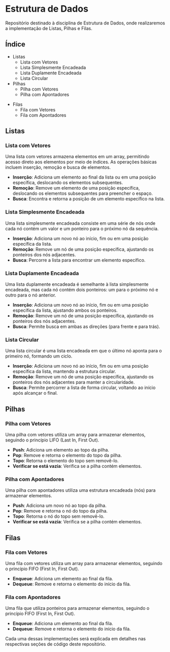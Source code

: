 # Estrutura de Dados

Repositório destinado à disciplina de Estrutura de Dados, onde realizaremos a implementação de Listas, Pilhas e Filas.

## Índice

- Listas
  - Lista com Vetores
  - Lista Simplesmente Encadeada
  - Lista Duplamente Encadeada
  - Lista Circular
- Pilhas
  - Pilha com Vetores
  - Pilha com Apontadores
+ Filas
  - Fila com Vetores
  - Fila com Apontadores

## Listas
### Lista com Vetores

Uma lista com vetores armazena elementos em um array, permitindo acesso direto aos elementos por meio de índices. As operações básicas incluem inserção, remoção e busca de elementos.

- **Inserção**: Adiciona um elemento ao final da lista ou em uma posição específica, deslocando os elementos subsequentes.
- **Remoção**: Remove um elemento de uma posição específica, deslocando os elementos subsequentes para preencher o espaço.
- **Busca**: Encontra e retorna a posição de um elemento específico na lista.

### Lista Simplesmente Encadeada

Uma lista simplesmente encadeada consiste em uma série de nós onde cada nó contém um valor e um ponteiro para o próximo nó da sequência.

- **Inserção**: Adiciona um novo nó ao início, fim ou em uma posição específica da lista.
- **Remoção**: Remove um nó de uma posição específica, ajustando os ponteiros dos nós adjacentes.
- **Busca**: Percorre a lista para encontrar um elemento específico.

### Lista Duplamente Encadeada

Uma lista duplamente encadeada é semelhante à lista simplesmente encadeada, mas cada nó contém dois ponteiros: um para o próximo nó e outro para o nó anterior.

- **Inserção**: Adiciona um novo nó ao início, fim ou em uma posição específica da lista, ajustando ambos os ponteiros.
- **Remoção**: Remove um nó de uma posição específica, ajustando os ponteiros dos nós adjacentes.
- **Busca**: Permite busca em ambas as direções (para frente e para trás).

### Lista Circular

Uma lista circular é uma lista encadeada em que o último nó aponta para o primeiro nó, formando um ciclo.

- **Inserção**: Adiciona um novo nó ao início, fim ou em uma posição específica da lista, mantendo a estrutura circular.
- **Remoção**: Remove um nó de uma posição específica, ajustando os ponteiros dos nós adjacentes para manter a circularidade.
- **Busca**: Permite percorrer a lista de forma circular, voltando ao início após alcançar o final.

## Pilhas
### Pilha com Vetores

Uma pilha com vetores utiliza um array para armazenar elementos, seguindo o princípio LIFO (Last In, First Out).

- **Push**: Adiciona um elemento ao topo da pilha.
- **Pop**: Remove e retorna o elemento do topo da pilha.
- **Topo**: Retorna o elemento do topo sem removê-lo.
- **Verificar se está vazia**: Verifica se a pilha contém elementos.

### Pilha com Apontadores

Uma pilha com apontadores utiliza uma estrutura encadeada (nós) para armazenar elementos.

- **Push**: Adiciona um novo nó ao topo da pilha.
- **Pop**: Remove e retorna o nó do topo da pilha.
- **Topo**: Retorna o nó do topo sem removê-lo.
- **Verificar se está vazia**: Verifica se a pilha contém elementos.

## Filas
### Fila com Vetores

Uma fila com vetores utiliza um array para armazenar elementos, seguindo o princípio FIFO (First In, First Out).

- **Enqueue**: Adiciona um elemento ao final da fila.
- **Dequeue**: Remove e retorna o elemento do início da fila.

### Fila com Apontadores

Uma fila que utiliza ponteiros para armazenar elementos, seguindo o princípio FIFO (First In, First Out).

- **Enqueue**: Adiciona um elemento ao final da fila.
- **Dequeue**: Remove e retorna o elemento do início da fila.

Cada uma dessas implementações será explicada em detalhes nas respectivas seções de código deste repositório.